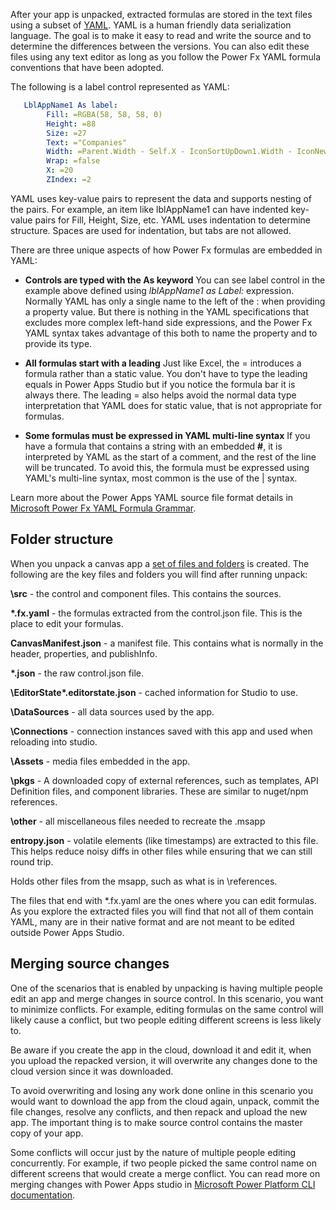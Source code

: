 After your app is unpacked, extracted formulas are stored in the text files using a subset of [YAML](https://yaml.org/?azure-portal=true). YAML is a human friendly data serialization language. The goal is to make it easy to read and write the source and to determine the differences between the versions. You can also edit these files using any text editor as long as you follow the Power Fx YAML formula conventions that have been adopted.

The following is a label control represented as YAML:
```yml
   LblAppName1 As label:
        Fill: =RGBA(58, 58, 58, 0)
        Height: =88
        Size: =27
        Text: ="Companies"
        Width: =Parent.Width - Self.X - IconSortUpDown1.Width - IconNewItem1.Width - IconRefresh1.Width
        Wrap: =false
        X: =20
        ZIndex: =2
```
YAML uses key-value pairs to represent the data and supports nesting of the pairs. For example, an item like lblAppName1 can have indented key-value pairs for Fill, Height, Size, etc. YAML uses indentation to determine structure. Spaces are used for indentation, but tabs are not allowed.

There are three unique aspects of how Power Fx formulas are embedded in YAML:

-   **Controls are typed with the As keyword** You can see label control in the example above defined using *lblAppName1 as Label:* expression. Normally YAML has only a single name to the left of the : when providing a property value. But there is nothing in the YAML specifications that excludes more complex left-hand side expressions, and the Power Fx YAML syntax takes advantage of this both to name the property and to provide its type.

-   **All formulas start with a leading** Just like Excel, the = introduces a formula rather than a static value. You don't have to type the leading equals in Power Apps Studio but if you notice the formula bar it is always there. The leading = also helps avoid the normal data type interpretation that YAML does for static value, that is not appropriate for formulas.

-   **Some formulas must be expressed in YAML multi-line syntax** If you have a formula that contains a string with an embedded **\#**, it is interpreted by YAML as the start of a comment, and the rest of the line will be truncated. To avoid this, the formula must be expressed using YAML's multi-line syntax, most common is the use of the \| syntax.

Learn more about the Power Apps YAML source file format details in [Microsoft Power Fx YAML Formula Grammar](/power-platform/power-fx/yaml-formula-grammar/?azure-portal=true).

## Folder structure

When you unpack a canvas app a [set of files and folders](/powerapps/developer/data-platform/powerapps-cli?azure-portal=true#folder-structure) is created. The following are the key files and folders you will find after running unpack:

**\src** - the control and component files. This contains the sources.

**\*.fx.yaml** - the formulas extracted from the control.json file. This is the place to edit your formulas.

**CanvasManifest.json** - a manifest file. This contains what is normally in the header, properties, and publishInfo.

**\*.json** - the raw control.json file.

**\EditorState\*.editorstate.json** - cached information for Studio to use.

**\DataSources** - all data sources used by the app.

**\Connections** - connection instances saved with this app and used when reloading into studio.

**\Assets** - media files embedded in the app.

**\pkgs** - A downloaded copy of external references, such as templates, API Definition files, and component libraries. These are similar to nuget/npm references.

**\other** - all miscellaneous files needed to recreate the .msapp

**entropy.json** - volatile elements (like timestamps) are extracted to this file. This helps reduce noisy diffs in other files while ensuring that we can still round trip.

Holds other files from the msapp, such as what is in \references.

The files that end with \*.fx.yaml are the ones where you can edit formulas. As you explore the extracted files you will find that not all of them contain YAML, many are in their native format and are not meant to be edited outside Power Apps Studio.

## Merging source changes

One of the scenarios that is enabled by unpacking is having multiple people edit an app and merge changes in source control. In this scenario, you want to minimize conflicts. For example, editing formulas on the same control will likely cause a conflict, but two people editing different screens is less likely to.

Be aware if you create the app in the cloud, download it and edit it, when you upload the repacked version, it will overwrite any changes done to the cloud version since it was downloaded.

To avoid overwriting and losing any work done online in this scenario you would want to download the app from the cloud again, unpack, commit the file changes, resolve any conflicts, and then repack and upload the new app. The important thing is to make source control contains the master copy of your app.

Some conflicts will occur just by the nature of multiple people editing concurrently. For example, if two people picked the same control name on different screens that would create a merge conflict. You can read more on merging changes with Power Apps studio in [Microsoft Power Platform CLI documentation](/powerapps/developer/data-platform/powerapps-cli?azure-portal=true#merging-changes-with-power-apps-studio).
